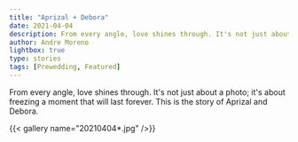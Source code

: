 ```yaml
---
title: "Aprizal + Debora"
date: 2021-04-04
description: From every angle, love shines through. It's not just about a photo; it's about freezing a moment that will last forever. This is the story of Aprizal and Debora.
author: Andre Moreno
lightbox: true
type: stories
tags: [Prewedding, Featured]
---
```


From every angle, love shines through. It's not just about a photo; it's about freezing a moment that will last forever. This is the story of Aprizal and Debora.

{{< gallery name="20210404*.jpg" />}}